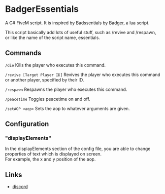 # BadgerEssentials
A C# FiveM script. It is inspired by Badssentials by Badger, a lua script.  

This script basically add lots of useful stuff, such as /revive and /respawn,  
or like the name of the script name, essentials.

## Commands
`/die` Kills the player who executes this command.

`/revive [Target Player ID]` Revives the player who executes this command or another player, specified by their ID.

`/respawn` Respawns the player who executes this command.

`/peacetime` Toggles peacetime on and off.

`/setAOP <aop>` Sets the aop to whatever arguments are given.

## Configuration
### "displayElements"
In the displayElements section of the config file, you are able to change properties of text which is displayed on screen.  
For example, the x and y position of the aop.

## Links
- [discord](https://discord.gg/TFCQE8d)

